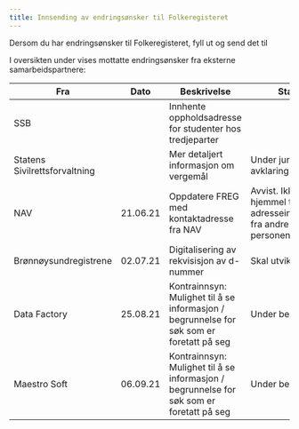 ```yaml
---
title: Innsending av endringsønsker til Folkeregisteret
---
```

Dersom du har endringsønsker til Folkeregisteret, fyll ut <dette skjemaet> og send det til 
  
  I oversikten under vises mottatte endringsønsker fra eksterne samarbeidspartnere:
  
| Fra | Dato | Beskrivelse |Status | 
|------------|-------------------------------------|----------------|----------------|
|SSB||Innhente oppholdsadresse for studenter hos tredjeparter||
|Statens Sivilrettsforvaltning||Mer detaljert informasjon om vergemål|Under juridisk avklaring|
|NAV|21.06.21|Oppdatere FREG med kontaktadresse fra NAV|Avvist. Ikke hjemmel til å motta adresseinformasjon fra andre enn personen selv|
|Brønnøysundregistrene|02.07.21|Digitalisering av rekvisisjon av d-nummer|Skal utvikles|
|Data Factory|25.08.21|Kontrainnsyn: Mulighet til å se informasjon / begrunnelse for søk som er foretatt på seg |Under behandling |
|Maestro Soft|06.09.21|Kontrainnsyn: Mulighet til å se informasjon / begrunnelse for søk som er foretatt på seg |Under behandling|
